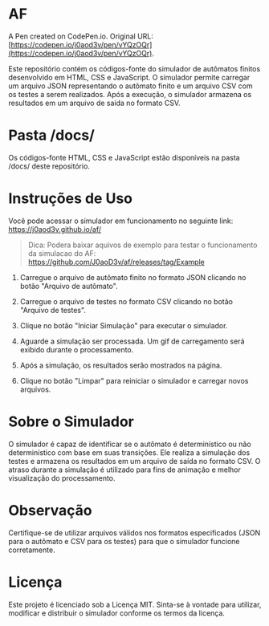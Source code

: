 # AF

A Pen created on CodePen.io. Original URL: [https://codepen.io/j0aod3v/pen/vYQzOQr](https://codepen.io/j0aod3v/pen/vYQzOQr).

Este repositório contém os códigos-fonte do simulador de autômatos finitos desenvolvido em HTML, CSS e JavaScript. O simulador permite carregar um arquivo JSON representando o autômato finito e um arquivo CSV com os testes a serem realizados. Após a execução, o simulador armazena os resultados em um arquivo de saída no formato CSV.

# Pasta /docs/

Os códigos-fonte HTML, CSS e JavaScript estão disponíveis na pasta /docs/ deste repositório. 

# Instruções de Uso

Você pode acessar o simulador em funcionamento no seguinte link: https://j0aod3v.github.io/af/

> Dica: Podera baixar aquivos de exemplo para testar o funcionamento da simulacao do AF: https://github.com/J0aoD3v/af/releases/tag/Example

1. Carregue o arquivo de autômato finito no formato JSON clicando no botão "Arquivo de autômato".

2. Carregue o arquivo de testes no formato CSV clicando no botão "Arquivo de testes".

3. Clique no botão "Iniciar Simulação" para executar o simulador.

4. Aguarde a simulação ser processada. Um gif de carregamento será exibido durante o processamento.

5. Após a simulação, os resultados serão mostrados na página.

6. Clique no botão "Limpar" para reiniciar o simulador e carregar novos arquivos.

# Sobre o Simulador

O simulador é capaz de identificar se o autômato é determinístico ou não determinístico com base em suas transições. Ele realiza a simulação dos testes e armazena os resultados em um arquivo de saída no formato CSV. O atraso durante a simulação é utilizado para fins de animação e melhor visualização do processamento.

# Observação

Certifique-se de utilizar arquivos válidos nos formatos especificados (JSON para o autômato e CSV para os testes) para que o simulador funcione corretamente.

# Licença

Este projeto é licenciado sob a Licença MIT. Sinta-se à vontade para utilizar, modificar e distribuir o simulador conforme os termos da licença.
